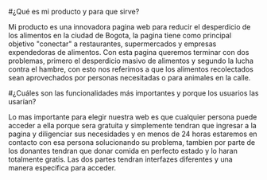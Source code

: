 #¿Qué es mi producto y para que sirve?
 
Mi producto es una innovadora pagina web para reducir el desperdicio de los alimentos en la ciudad de Bogota, la pagina tiene como principal objetivo "conectar" a restaurantes, supermercados y empresas expendedoras de alimentos. Con esta pagina queremos terminar con dos problemas, primero el desperdicio masivo de alimentos y segundo la lucha contra el hambre, con esto nos referimos a que los alimentos recolectados sean aprovechados por personas necesitadas o para animales en la calle.


#¿Cuáles son las funcionalidades más importantes y porque los usuarios las usarían?

Lo mas importante para elegir nuestra web es que cualquier persona puede acceder a ella porque sera gratuita y simplemente tendran que ingresar a la pagina y diligenciar sus necesidades y en menos de 24 horas estaremos en contacto con esa persona solucionando su problema, tambien por parte de los donantes tendran que donar comida en perfecto estado y lo haran totalmente gratis. Las dos partes tendran interfazes diferentes y una manera especifica para acceder.

